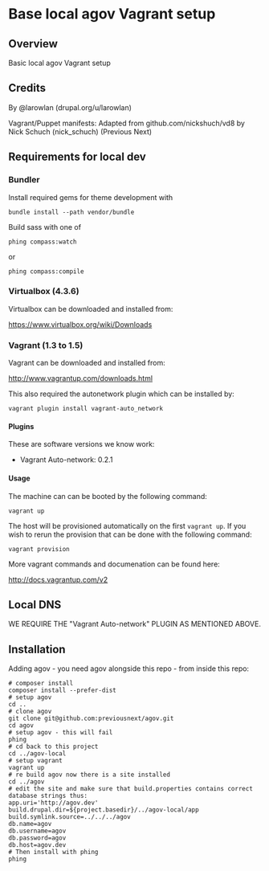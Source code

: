 Base local agov Vagrant setup
===========================

## Overview

Basic local agov Vagrant setup

## Credits

By @larowlan (drupal.org/u/larowlan)

Vagrant/Puppet manifests: Adapted from github.com/nickshuch/vd8 by Nick Schuch (nick_schuch) (Previous Next)

## Requirements for local dev

### Bundler

Install required gems for theme development with

```
bundle install --path vendor/bundle
```

Build sass with one of
```
phing compass:watch
```
or
```
phing compass:compile
```

### Virtualbox (4.3.6)

Virtualbox can be downloaded and installed from:

https://www.virtualbox.org/wiki/Downloads

### Vagrant (1.3 to 1.5)

Vagrant can be downloaded and installed from:

http://www.vagrantup.com/downloads.html

This also required the autonetwork plugin which can be installed by:

```
vagrant plugin install vagrant-auto_network
```

#### Plugins

These are software versions we know work:

* Vagrant Auto-network: 0.2.1

#### Usage

The machine can can be booted by the following command:

```
vagrant up
```

The host will be provisioned automatically on the first `vagrant up`. If you
wish to rerun the provision that can be done with the following command:

```
vagrant provision
```

More vagrant commands and documenation can be found here:

http://docs.vagrantup.com/v2

## Local DNS

WE REQUIRE THE "Vagrant Auto-network" PLUGIN AS MENTIONED ABOVE.

## Installation

Adding agov - you need agov alongside this repo - from inside this repo:

```
# composer install
composer install --prefer-dist
# setup agov
cd ..
# clone agov
git clone git@github.com:previousnext/agov.git
cd agov
# setup agov - this will fail
phing
# cd back to this project
cd ../agov-local
# setup vagrant
vagrant up
# re build agov now there is a site installed
cd ../agov
# edit the site and make sure that build.properties contains correct database strings thus:
app.uri='http://agov.dev'
build.drupal.dir=${project.basedir}/../agov-local/app
build.symlink.source=../../../agov
db.name=agov
db.username=agov
db.password=agov
db.host=agov.dev
# Then install with phing
phing
```
